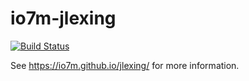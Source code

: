 io7m-jlexing
===

[![Build Status](https://travis-ci.org/io7m/jlexing.svg)](https://travis-ci.org/io7m/jlexing)

See https://io7m.github.io/jlexing/ for more information.
